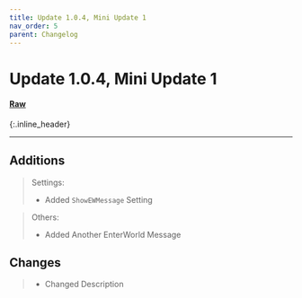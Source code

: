 ```yaml
---
title: Update 1.0.4, Mini Update 1
nav_order: 5
parent: Changelog
---
```


# Update 1.0.4, Mini Update 1
#### [Raw](1.0.4R.md)
{:.inline_header}

---

## Additions
> Settings:
>* Added `ShowEWMessage` Setting

> Others:
>* Added Another EnterWorld Message

## Changes
>* Changed Description
